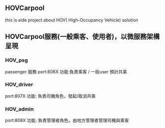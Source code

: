 
## HOVCarpool
this is side project about HOV( High-Occupancy Vehicle) solution



## HOVCarpool服務(一般乘客、使用者)，以微服務架構呈現


### HOV_psg
passenger 服務 
port:806X
功能:負責乘客 / 一般user 預計共乘

### HOV_driver
port:807X
功能: 負責司機角色，發起/取消共乘


### HOV_admin
port:808X
功能: 負責管理者角色，由地方管理者管理司機與乘客
